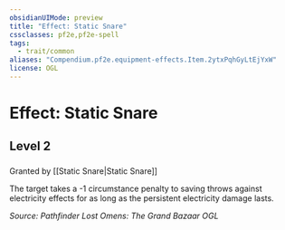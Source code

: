 ```yaml
---
obsidianUIMode: preview
title: "Effect: Static Snare"
cssclasses: pf2e,pf2e-spell
tags:
  - trait/common
aliases: "Compendium.pf2e.equipment-effects.Item.2ytxPqhGyLtEjYxW"
license: OGL
---
```

# Effect: Static Snare
## Level 2
### 






Granted by [[Static Snare|Static Snare]]

The target takes a -1 circumstance penalty to saving throws against electricity effects for as long as the persistent electricity damage lasts.

*Source: Pathfinder Lost Omens: The Grand Bazaar*
*OGL*
